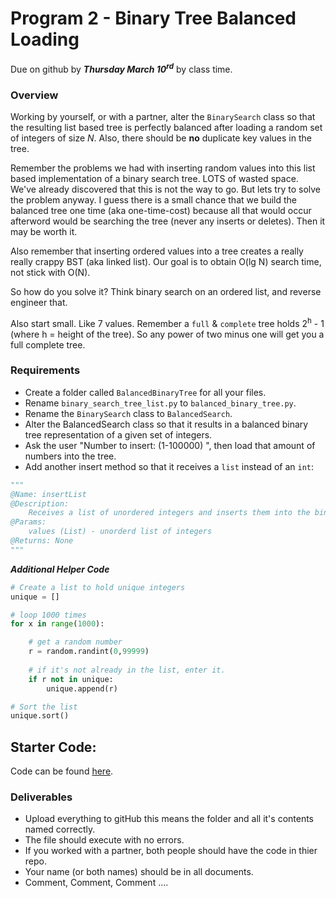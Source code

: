 # Program 2 - Binary Tree Balanced Loading
Due on github by ***Thursday March 10<sup>rd</sup>*** by class time. 

### Overview
Working by yourself, or with a partner, alter the `BinarySearch` class so that the resulting list based tree is perfectly balanced after loading a random set of integers of size _N_. Also, there should be __no__ duplicate key values in the tree. 

Remember the problems we had with inserting random values into this list based implementation of a binary search tree. LOTS of wasted space. We've already discovered that this is not the way to go. But lets try to solve the problem anyway. I guess there is a small chance that we build the balanced tree one time (aka one-time-cost) because all that would occur afterword would be searching the tree (never any inserts or deletes). Then it may be worth it.

Also remember that inserting ordered values into a tree creates a really really crappy BST (aka linked list). Our goal is to obtain O(lg N) search time, not stick with O(N). 

So how do you solve it? Think binary search on an ordered list, and reverse engineer that. 

Also start small. Like 7 values. Remember a `full` & `complete` tree holds 2<sup>h</sup> - 1 (where h = height of the tree). So any power of two minus one will get you a full complete tree.

### Requirements
- Create a folder called `BalancedBinaryTree` for all your files.
- Rename `binary_search_tree_list.py` to  `balanced_binary_tree.py`.
- Rename the `BinarySearch` class to `BalancedSearch`.
- Alter the BalancedSearch class so that it results in a balanced binary tree representation of a given set of integers.
- Ask the user "Number to insert: (1-100000) ", then load that amount of numbers into the tree.
- Add another insert method so that it receives a `list` instead of an `int`:

```python
"""
@Name: insertList
@Description:
    Receives a list of unordered integers and inserts them into the binary tree in such a manner that the resulting tree is balanced.
@Params:
    values (List) - unorderd list of integers
@Returns: None
"""
```

***Additional Helper Code***

```python
# Create a list to hold unique integers
unique = []

# loop 1000 times
for x in range(1000):

    # get a random number
    r = random.randint(0,99999)
    
    # if it's not already in the list, enter it.
    if r not in unique:
        unique.append(r)

# Sort the list
unique.sort()

```

## Starter Code:
Code can be found [here](https://github.com/rugbyprof/2143-ObjectOrientedProgramming/blob/master/binary_search_tree_list.py).

### Deliverables

- Upload everything to gitHub this means the folder and all it's contents named correctly.
- The file should execute with no errors.
- If you worked with a partner, both people should have the code in thier repo.
- Your name (or both names) should be in all documents.
- Comment, Comment, Comment ....

